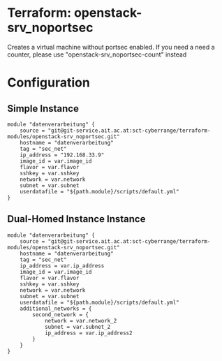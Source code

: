 # Terraform: openstack-srv_noportsec

Creates a virtual machine without portsec enabled. If you need a need a counter, please use "openstack-srv_noportsec-count" instead

# Configuration 

## Simple Instance
```
module "datenverarbeitung" {
	source = "git@git-service.ait.ac.at:sct-cyberrange/terraform-modules/openstack-srv_noportsec.git"
	hostname = "datenverarbeitung"
	tag = "sec_net"
	ip_address = "192.168.33.9"
	image_id = var.image_id
	flavor = var.flavor
	sshkey = var.sshkey
	network = var.network
	subnet = var.subnet
	userdatafile = "${path.module}/scripts/default.yml"
}

```

## Dual-Homed Instance Instance
```
module "datenverarbeitung" {
	source = "git@git-service.ait.ac.at:sct-cyberrange/terraform-modules/openstack-srv_noportsec.git"
	hostname = "datenverarbeitung"
	tag = "sec_net"
	ip_address = var.ip_address
	image_id = var.image_id
	flavor = var.flavor
	sshkey = var.sshkey
	network = var.network
	subnet = var.subnet
	userdatafile = "${path.module}/scripts/default.yml"
	additional_networks = {
		second_network = {
			network = var.network_2
			subnet = var.subnet_2
			ip_address = var.ip_address2
		}
	}
}
```

